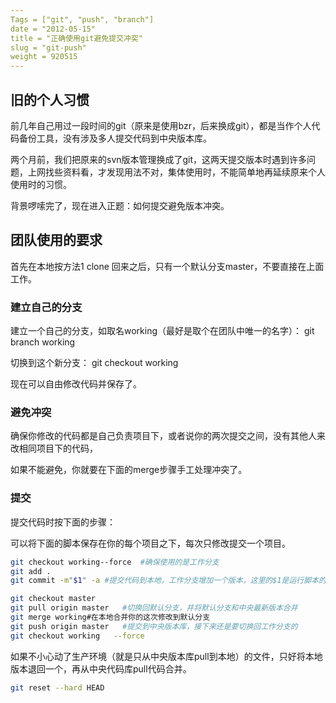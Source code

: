 ```yaml
---
Tags = ["git", "push", "branch"]
date = "2012-05-15"
title = "正确使用git避免提交冲突"
slug = "git-push"
weight = 920515
---
```


## 旧的个人习惯

前几年自己用过一段时间的git（原来是使用bzr，后来换成git），都是当作个人代码备份工具，没有涉及多人提交代码到中央版本库。

两个月前，我们把原来的svn版本管理换成了git，这两天提交版本时遇到许多问题，上网找些资料看，才发现用法不对，集体使用时，不能简单地再延续原来个人使用时的习惯。

背景啰嗦完了，现在进入正题：如何提交避免版本冲突。

## 团队使用的要求

首先在本地按方法1 clone 回来之后，只有一个默认分支master，不要直接在上面工作。

### 建立自己的分支

建立一个自己的分支，如取名working（最好是取个在团队中唯一的名字）： git branch working

切换到这个新分支： git checkout working

现在可以自由修改代码并保存了。

### 避免冲突

确保你修改的代码都是自己负责项目下，或者说你的两次提交之间，没有其他人来改相同项目下的代码，

如果不能避免，你就要在下面的merge步骤手工处理冲突了。

### 提交

提交代码时按下面的步骤：

可以将下面的脚本保存在你的每个项目之下，每次只修改提交一个项目。

```bash
git checkout working--force  #确保使用的是工作分支
git add .
git commit -m"$1" -a #提交代码到本地，工作分支增加一个版本，这里的$1是运行脚本的第一个参数

git checkout master
git pull origin master   #切换回默认分支，并将默认分支和中央最新版本合并
git merge working#在本地合并你的这次修改到默认分支
git push origin master   #提交到中央版本库，接下来还是要切换回工作分支的
git checkout working   --force
```

如果不小心动了生产环境（就是只从中央版本库pull到本地）的文件，只好将本地版本退回一个，再从中央代码库pull代码合并。

```bash
git reset --hard HEAD
```
